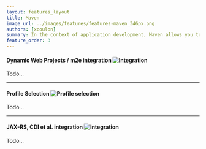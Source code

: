```yaml
---
layout: features_layout
title: Maven
image_url: ../images/features/features-maven_346px.png
authors: [xcoulon]
summary: In the context of application development, Maven allows you to extend your applications by referencing and utilizing dependencies from local and remote repositories. JBoss Tools / JBoss Developer Studio also closes the gap between the maven world and the Eclipse/WebTools world with the help of the m2e-wtp integration, which finally lets you transparently use m2e on web projects.
feature_order: 3
---
```


#### Dynamic Web Projects / m2e integration ![Integration](../../images/features/features-maven_346px.png)
Todo...

* * *
#### Profile Selection ![Profile selection](../../images/features/features-maven_346px.png)
Todo...

* * *
#### JAX-RS, CDI et al. integration ![Integration](../../images/features/features-maven_346px.png)
Todo...
